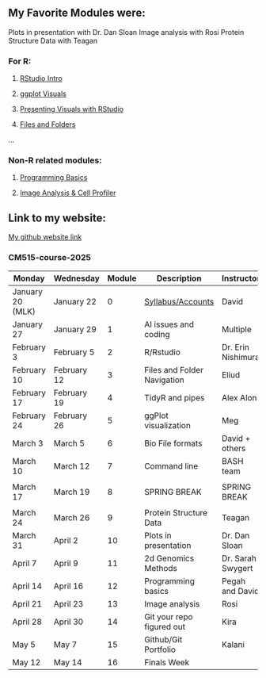 ## My Favorite Modules were:
Plots in presentation with Dr. Dan Sloan
Image analysis with Rosi
Protein Structure Data with Teagan

### For R:


1) [RStudio Intro](https://github.com/giannazin/CM515-course-2025/tree/main/modules/02_RStudio)

2) [ggplot Visuals](https://github.com/giannazin/CM515-course-2025/tree/main/modules/05_GGplot_Visualization/2025)

3) [Presenting Visuals with RStudio](https://github.com/giannazin/CM515-course-2025/tree/main/modules/10_Presenting_Data)

4) [Files and Folders](https://github.com/giannazin/CM515-course-2025/tree/main/modules/03_Files_and_Folders)

...
### Non-R related modules:

1) [Programming Basics](https://github.com/giannazin/CM515-course-2025/tree/main/modules/12_Programming_Basics)

2) [Image Analysis & Cell Profiler](https://github.com/giannazin/CM515-course-2025/tree/main/modules/13_Image_Analysis/15_Image_Analysis)


## Link to my website:
[My github website link]((https://github.com/giannazin))



### CM515-course-2025

| Monday               | Wednesday            | Module | Description                        | Instructor         | Week |
|----------------------|----------------------|--------|------------------------------------|--------------------|------|
| January 20 (MLK)     | January 22           | 0      | [Syllabus/Accounts](modules/00_Setup/Readme.md)        | David              | 1    |
| January 27           | January 29           | 1      | AI issues and coding               | Multiple           | 2    |
| February 3           | February 5           | 2      | R/Rstudio                          | Dr. Erin Nishimura | 3    |
| February 10          | February 12          | 3      | Files and Folder Navigation        | Eliud              | 4    |
| February 17          | February 19          | 4      | TidyR and pipes                    | Alex Alon          | 5    |
| February 24          | February 26          | 5      | ggPlot visualization               | Meg                | 6    |
| March 3              | March 5              | 6      | Bio File formats                   | David + others     | 7    |
| March 10             | March 12             | 7      | Command line                       | BASH team          | 8    |
| |  | | | | |
| March 17             | March 19             | 8      | SPRING BREAK                       | SPRING BREAK       | 9    |
| |  | | | | |
| March 24             | March 26             | 9      | Protein Structure Data             | Teagan             | 10   |
| March 31             | April 2              | 10     | Plots in presentation              | Dr. Dan Sloan      | 11   |
| April 7              | April 9              | 11     | 2d Genomics Methods                | Dr. Sarah Swygert  | 12   |
| April 14             | April 16             | 12     | Programming basics                 | Pegah and David    | 13   |
| April 21             | April 23             | 13     | Image analysis                     | Rosi               | 14   |
| April 28             | April 30             | 14     | Git your repo figured out          | Kira               | 15   |
| May 5                | May 7                | 15     | Github/Git Portfolio               | Kalani             | 16   |
| May 12               | May 14               | 16     | Finals Week                        |                    | 17   |

